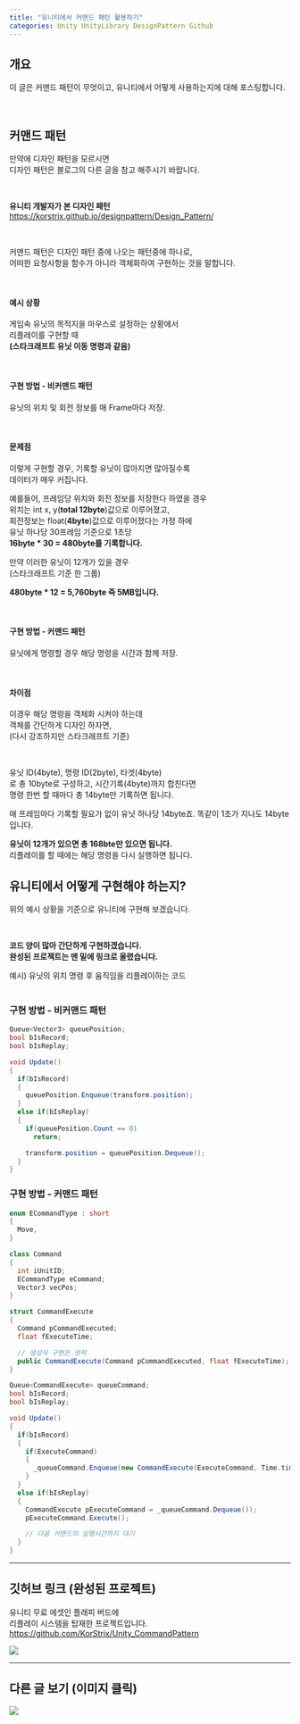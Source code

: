 ```yaml
---
title: "유니티에서 커맨드 패턴 활용하기"
categories: Unity UnityLibrary DesignPattern Github
---
```


## 개요
이 글은 커맨드 패턴이 무엇이고,
유니티에서 어떻게 사용하는지에 대해 포스팅합니다.<br>

<br>

## 커맨드 패턴
만약에 디자인 패턴을 모르시면 <br>
디자인 패턴은 블로그의 다른 글을 참고 해주시기 바랍니다. <br>

<br>

**유니티 개발자가 본 디자인 패턴**
https://korstrix.github.io/designpattern/Design_Pattern/

<br>

커맨드 패턴은 디자인 패턴 중에 나오는 패턴중에 하나로, <br>
어떠한 요청사항을 함수가 아니라 객체화하여 구현하는 것을 말합니다. <br>

<br>

#### 예시 상황
게임속 유닛의 목적지을 마우스로 설정하는 상황에서 <br>
리플레이를 구현할 때 <br>
**(스타크래프트 유닛 이동 명령과 같음)** <br>

<br>

#### 구현 방법 - 비커맨드 패턴
유닛의 위치 및 회전 정보를 매 Frame마다 저장. <br>

<br>

#### 문제점
이렇게 구현할 경우, 기록할 유닛이 많아지면 많아질수록 <br>
데이터가 매우 커집니다. <br>

예를들어, 프레임당 위치와 회전 정보를 저장한다 하였을 경우 <br>
위치는 int x, y(**total 12byte**)값으로 이루어졌고, <br>
회전정보는 float(**4byte**)값으로 이루어졌다는 가정 하에 <br>
유닛 하나당 30프레임 기준으로 1초당 <br>
**16byte * 30 = 480byte를 기록합니다.** <br>

만약 이러한 유닛이 12개가 있을 경우 <br>
(스타크래프트 기준 한 그룹) <br>

**480byte * 12 = 5,760byte 즉 5MB입니다.**

<br>

#### 구현 방법 - 커맨드 패턴
유닛에게 명령할 경우 해당 명령을 시간과 함께 저장. <br>

<br>

#### 차이점
이경우 해당 명령을 객체화 시켜야 하는데 <br>
객체를 간단하게 디자인 하자면, <br>
(다시 강조하지만 스타크래프트 기준) <br>

<br>

유닛 ID(4byte), 명령 ID(2byte), 타겟(4byte) <br>
로 총 10byte로 구성하고, 시간기록(4byte)까지 합친다면 <br>
명령 한번 할 때마다 총 14byte만 기록하면 됩니다. <br>

매 프레임마다 기록할 필요가 없이 유닛 하나당 14byte죠.
똑같이 1초가 지나도 14byte입니다. <br>

**유닛이 12개가 있으면 총 168bte만 있으면 됩니다.** <br>
리플레이를 할 때에는 해당 명령을 다시 실행하면 됩니다. <br>

## 유니티에서 어떻게 구현해야 하는지?
위의 예시 상황을 기준으로 유니티에 구현해 보겠습니다. <br>

<br>

**코드 양이 많아 간단하게 구현하겠습니다. <br>
완성된 프로젝트는 맨 밑에 링크로 올렸습니다.**

예시) 유닛의 위치 명령 후 움직임을 리플레이하는 코드 <br>
<br>

### 구현 방법 - 비커맨드 패턴

```csharp
Queue<Vector3> queuePosition;
bool bIsRecord;
bool bIsReplay;

void Update()
{
  if(bIsRecord)
  {
    queuePosition.Enqueue(transform.position);
  }
  else if(bIsReplay)
  {
    if(queuePosition.Count == 0)
      return;

    transform.position = queuePosition.Dequeue();
  }
}
```

### 구현 방법 - 커맨드 패턴

```csharp
enum ECommandType : short
{
  Move,
}

class Command
{
  int iUnitID;
  ECommandType eCommand;
  Vector3 vecPos;
}

struct CommandExecute
{
  Command pCommandExecuted;
  float fExecuteTime;

  // 생성자 구현은 생략
  public CommandExecute(Command pCommandExecuted, float fExecuteTime);
}

Queue<CommandExecute> queueCommand;
bool bIsRecord;
bool bIsReplay;

void Update()
{
  if(bIsRecord)
  {
    if(ExecuteCommand)
    {
      _queueCommand.Enqueue(new CommandExecute(ExecuteCommand, Time.time));
    }    
  }
  else if(bIsReplay)
  {
    CommandExecute pExecuteCommand = _queueCommand.Dequeue());
    pExecuteCommand.Execute();

    // 다음 커맨드의 실행시간까지 대기
  }
}

```

---
## 깃허브 링크 (완성된 프로젝트)
유니티 무료 에셋인 플래피 버드에 <br>
리플레이 시스템을 탑재한 프로젝트입니다. <br>
https://github.com/KorStrix/Unity_CommandPattern

![](https://github.com/KorStrix/Unity_CommandPattern/blob/master/Image_ForGithub/Replay.gif?raw=true)

---
## 다른 글 보기 (이미지 클릭)
[![](https://github.com/KorStrix/korstrix.github.io/blob/master/_images/Index_Preview.png?raw=true)](https://korstrix.github.io/index/Index/)
